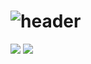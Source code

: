 # ![header](https://capsule-render.vercel.app/api?type=waving&color=auto&height=200&section=header&text=KIMJUNGYIN&fontSize=50)


<img src="https://img.shields.io/badge/CentOS-#262577?style=flat-square&logo=CentOS&logoColor=white"/>
<img src="https://img.shields.io/badge/Python-3766AB?style=flat-square&logo=Python&logoColor=white"/></a>&nbsp 

